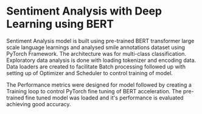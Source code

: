 # Sentiment Analysis with Deep Learning using BERT

Sentiment Analysis model is built using pre-trained BERT transformer large scale language learnings and analysed smile annotations dataset using PyTorch Framework. The architecture was for multi-class classification. Exploratory data analysis is done with loading tokenizer and encoding data. Data loaders are created to facilitate Batch processing followed up with setting up of Optimizer and Scheduler to control training of model.

The Performance metrics were designed for model followed by creating a Training loop to control PyTorch fine tuning of BERT acceleration. The pre-trained fine tuned model was loaded and it's performance is evaluated achieving good accuracy.

